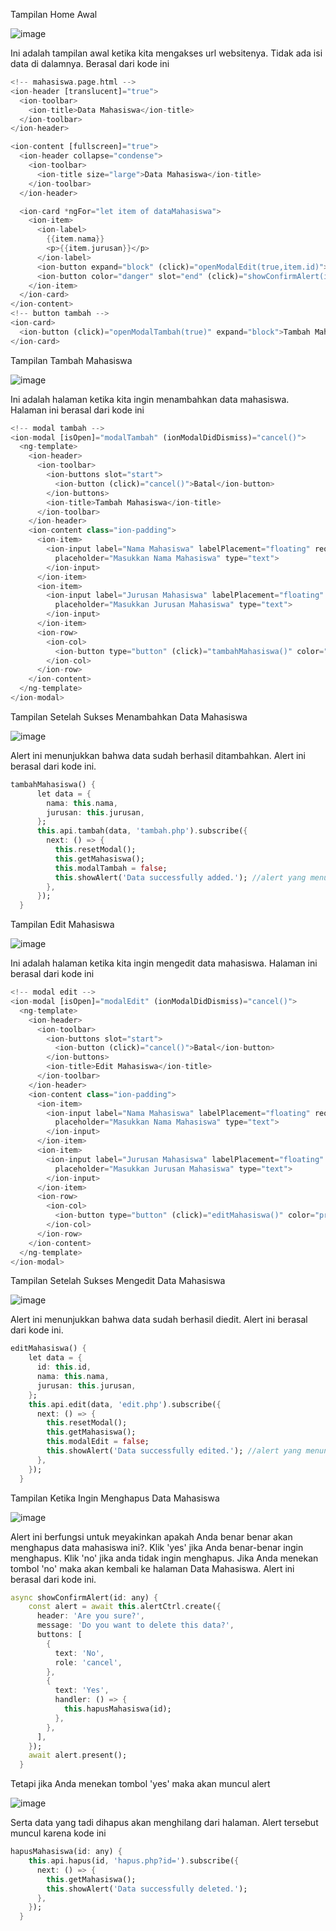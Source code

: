Tampilan Home Awal

![image](https://github.com/user-attachments/assets/73ff9b09-79db-429e-8f61-dfca46231a07)

Ini adalah tampilan awal ketika kita mengakses url websitenya. Tidak ada isi data di dalamnya.
Berasal dari kode ini
```dart
<!-- mahasiswa.page.html -->
<ion-header [translucent]="true">
  <ion-toolbar>
    <ion-title>Data Mahasiswa</ion-title>
  </ion-toolbar>
</ion-header>

<ion-content [fullscreen]="true">
  <ion-header collapse="condense">
    <ion-toolbar>
      <ion-title size="large">Data Mahasiswa</ion-title>
    </ion-toolbar>
  </ion-header>

  <ion-card *ngFor="let item of dataMahasiswa">
    <ion-item>
      <ion-label>
        {{item.nama}}
        <p>{{item.jurusan}}</p>
      </ion-label>
      <ion-button expand="block" (click)="openModalEdit(true,item.id)">Edit</ion-button>
      <ion-button color="danger" slot="end" (click)="showConfirmAlert(item.id)">Hapus</ion-button>
    </ion-item>
  </ion-card>
</ion-content>
<!-- button tambah -->
<ion-card>
  <ion-button (click)="openModalTambah(true)" expand="block">Tambah Mahasiswa</ion-button>
</ion-card>
```

Tampilan Tambah Mahasiswa

![image](https://github.com/user-attachments/assets/98e68bd6-f911-4505-8f3c-6560b5a84d11)

Ini adalah halaman ketika kita ingin menambahkan data mahasiswa. Halaman ini berasal dari kode ini
```dart
<!-- modal tambah -->
<ion-modal [isOpen]="modalTambah" (ionModalDidDismiss)="cancel()">
  <ng-template>
    <ion-header>
      <ion-toolbar>
        <ion-buttons slot="start">
          <ion-button (click)="cancel()">Batal</ion-button>
        </ion-buttons>
        <ion-title>Tambah Mahasiswa</ion-title>
      </ion-toolbar>
    </ion-header>
    <ion-content class="ion-padding">
      <ion-item>
        <ion-input label="Nama Mahasiswa" labelPlacement="floating" required [(ngModel)]="nama"
          placeholder="Masukkan Nama Mahasiswa" type="text">
        </ion-input>
      </ion-item>
      <ion-item>
        <ion-input label="Jurusan Mahasiswa" labelPlacement="floating" required [(ngModel)]="jurusan"
          placeholder="Masukkan Jurusan Mahasiswa" type="text">
        </ion-input>
      </ion-item>
      <ion-row>
        <ion-col>
          <ion-button type="button" (click)="tambahMahasiswa()" color="primary" shape="full" expand="block">Tambah Mahasiswa</ion-button>
        </ion-col>
      </ion-row>
    </ion-content>
  </ng-template>
</ion-modal>
```

Tampilan Setelah Sukses Menambahkan Data Mahasiswa

![image](https://github.com/user-attachments/assets/f8d0f64a-0239-4d5c-a32c-3840ca297d99)

Alert ini menunjukkan bahwa data sudah berhasil ditambahkan. Alert ini berasal dari kode ini.
```dart
tambahMahasiswa() {
      let data = {
        nama: this.nama,
        jurusan: this.jurusan,
      };
      this.api.tambah(data, 'tambah.php').subscribe({
        next: () => {
          this.resetModal();
          this.getMahasiswa();
          this.modalTambah = false;
          this.showAlert('Data successfully added.'); //alert yang menunjukkan data berhasil ditambah
        },
      });
  }
  ```

Tampilan Edit Mahasiswa

![image](https://github.com/user-attachments/assets/ec7766a2-75c0-4582-937d-6c4fe68ad3bf)

Ini adalah halaman ketika kita ingin mengedit data mahasiswa. Halaman ini berasal dari kode ini
```dart
<!-- modal edit -->
<ion-modal [isOpen]="modalEdit" (ionModalDidDismiss)="cancel()">
  <ng-template>
    <ion-header>
      <ion-toolbar>
        <ion-buttons slot="start">
          <ion-button (click)="cancel()">Batal</ion-button>
        </ion-buttons>
        <ion-title>Edit Mahasiswa</ion-title>
      </ion-toolbar>
    </ion-header>
    <ion-content class="ion-padding">
      <ion-item>
        <ion-input label="Nama Mahasiswa" labelPlacement="floating" required [(ngModel)]="nama"
          placeholder="Masukkan Nama Mahasiswa" type="text">
        </ion-input>
      </ion-item>
      <ion-item>
        <ion-input label="Jurusan Mahasiswa" labelPlacement="floating" required [(ngModel)]="jurusan"
          placeholder="Masukkan Jurusan Mahasiswa" type="text">
        </ion-input>
      </ion-item>
      <ion-row>
        <ion-col>
          <ion-button type="button" (click)="editMahasiswa()" color="primary" shape="full" expand="block">Edit Mahasiswa</ion-button>
        </ion-col>
      </ion-row>
    </ion-content>
  </ng-template>
</ion-modal>
```

Tampilan Setelah Sukses Mengedit Data Mahasiswa

![image](https://github.com/user-attachments/assets/97ce4baf-074b-4229-8628-6ea80341c9c2)

Alert ini menunjukkan bahwa data sudah berhasil diedit. Alert ini berasal dari kode ini.
```dart
editMahasiswa() {
    let data = {
      id: this.id,
      nama: this.nama,
      jurusan: this.jurusan,
    };
    this.api.edit(data, 'edit.php').subscribe({
      next: () => {
        this.resetModal();
        this.getMahasiswa();
        this.modalEdit = false;
        this.showAlert('Data successfully edited.'); //alert yang menunjukkan data berhasil diedit
      },
    });
  }
```

Tampilan Ketika Ingin Menghapus Data Mahasiswa

![image](https://github.com/user-attachments/assets/d231a081-985e-405b-a404-7664830d3181)

Alert ini berfungsi untuk meyakinkan apakah Anda benar benar akan menghapus data mahasiswa ini?. Klik 'yes' jika Anda benar-benar ingin menghapus. Klik 'no' jika anda tidak ingin menghapus.
Jika Anda menekan tombol 'no' maka akan kembali ke halaman Data Mahasiswa.
Alert ini berasal dari kode ini.
```dart
async showConfirmAlert(id: any) {
    const alert = await this.alertCtrl.create({
      header: 'Are you sure?',
      message: 'Do you want to delete this data?',
      buttons: [
        {
          text: 'No',
          role: 'cancel',
        },
        {
          text: 'Yes',
          handler: () => {
            this.hapusMahasiswa(id);
          },
        },
      ],
    });
    await alert.present();
  }
```
Tetapi jika Anda menekan tombol 'yes' maka akan muncul alert

![image](https://github.com/user-attachments/assets/1263450f-3a35-427d-8eb3-35ad8b6539a2)

Serta data yang tadi dihapus akan menghilang dari halaman.
Alert tersebut muncul karena kode ini
```dart
hapusMahasiswa(id: any) {
    this.api.hapus(id, 'hapus.php?id=').subscribe({
      next: () => {
        this.getMahasiswa();
        this.showAlert('Data successfully deleted.');
      },
    });
  }
```
